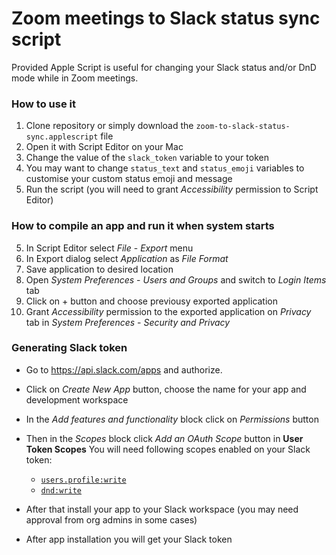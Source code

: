 # Zoom meetings to Slack status sync script

Provided Apple Script is useful for changing your Slack status and/or DnD mode while in Zoom meetings.

### How to use it

1. Clone repository or simply download the `zoom-to-slack-status-sync.applescript` file
2. Open it with Script Editor on your Mac
3. Change the value of the `slack_token` variable to your token
4. You may want to change `status_text` and `status_emoji` variables to customise your custom status emoji and message
5. Run the script (you will need to grant *Accessibility* permission to Script Editor)

### How to compile an app and run it when system starts

5. In Script Editor select *File* - *Export* menu
6. In Export dialog select *Application* as *File Format*
7. Save application to desired location
8. Open *System Preferences* - *Users and Groups* and switch to *Login Items* tab
9. Click on + button and choose previousy exported application
10. Grant *Accessibility* permission to the exported application on *Privacy* tab in *System Preferences* - *Security and Privacy*

### Generating Slack token

* Go to https://api.slack.com/apps and authorize.

* Click on *Create New App* button, choose the name for your app and development workspace

* In the *Add features and functionality* block click on *Permissions* button

* Then in the *Scopes* block click *Add an OAuth Scope* button in **User Token Scopes**
  You will need following scopes enabled on your Slack token:
  * [`users.profile:write`](https://api.slack.com/scopes/users.profile:write)
  * [`dnd:write`](https://api.slack.com/scopes/dnd:write)

* After that install your app to your Slack workspace (you may need approval from org admins in some cases)

* After app installation you will get your Slack token


